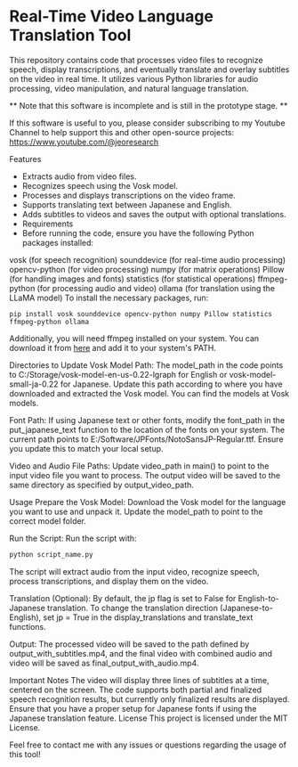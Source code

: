 # Real-Time Video Language Translation Tool
This repository contains code that processes video files to recognize speech, display transcriptions, and eventually translate and overlay subtitles on the video in real time. It utilizes various Python libraries for audio processing, video manipulation, and natural language translation.

** Note that this software is incomplete and is still in the prototype stage. **

If this software is useful to you, please consider subscribing to my Youtube Channel to help support this and other open-source projects: https://www.youtube.com/@jeoresearch

Features
- Extracts audio from video files.
- Recognizes speech using the Vosk model.
- Processes and displays transcriptions on the video frame.
- Supports translating text between Japanese and English.
- Adds subtitles to videos and saves the output with optional translations.
- Requirements
- Before running the code, ensure you have the following Python packages installed:

vosk (for speech recognition)
sounddevice (for real-time audio processing)
opencv-python (for video processing)
numpy (for matrix operations)
Pillow (for handling images and fonts)
statistics (for statistical operations)
ffmpeg-python (for processing audio and video)
ollama (for translation using the LLaMA model)
To install the necessary packages, run:

```bash:
pip install vosk sounddevice opencv-python numpy Pillow statistics ffmpeg-python ollama
```

Additionally, you will need ffmpeg installed on your system. You can download it from [here](https://ffmpeg.org/download.html) and add it to your system's PATH.

Directories to Update
Vosk Model Path: The model_path in the code points to C:/Storage/vosk-model-en-us-0.22-lgraph for English or vosk-model-small-ja-0.22 for Japanese. Update this path according to where you have downloaded and extracted the Vosk model. You can find the models at Vosk models.

Font Path: If using Japanese text or other fonts, modify the font_path in the put_japanese_text function to the location of the fonts on your system. The current path points to E:/Software/JPFonts/NotoSansJP-Regular.ttf. Ensure you update this to match your local setup.

Video and Audio File Paths: Update video_path in main() to point to the input video file you want to process. The output video will be saved to the same directory as specified by output_video_path.

Usage
Prepare the Vosk Model: Download the Vosk model for the language you want to use and unpack it. Update the model_path to point to the correct model folder.

Run the Script: Run the script with:

```bash
python script_name.py
```

The script will extract audio from the input video, recognize speech, process transcriptions, and display them on the video.

Translation (Optional): By default, the jp flag is set to False for English-to-Japanese translation. To change the translation direction (Japanese-to-English), set jp = True in the display_translations and translate_text functions.

Output: The processed video will be saved to the path defined by output_with_subtitles.mp4, and the final video with combined audio and video will be saved as final_output_with_audio.mp4.

Important Notes
The video will display three lines of subtitles at a time, centered on the screen.
The code supports both partial and finalized speech recognition results, but currently only finalized results are displayed.
Ensure that you have a proper setup for Japanese fonts if using the Japanese translation feature.
License
This project is licensed under the MIT License.

Feel free to contact me with any issues or questions regarding the usage of this tool!
